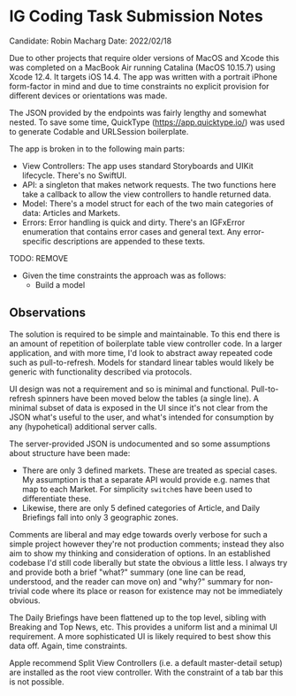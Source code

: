 #  IG Coding Task Submission Notes

Candidate: Robin Macharg
Date: 2022/02/18

Due to other projects that require older versions of MacOS and Xcode this was completed on a MacBook Air running Catalina (MacOS 10.15.7) using Xcode 12.4.  It targets iOS 14.4.  The app was written with a portrait iPhone form-factor in mind and due to time constraints no explicit provision for different devices or orientations was made.

The JSON provided by the endpoints was fairly lengthy and somewhat nested.  To save some time, QuickType (https://app.quicktype.io/) was used to generate Codable and URLSession boilerplate.

The app is broken in to the following main parts:
- View Controllers: The app uses standard Storyboards and UIKit lifecycle.  There's no SwiftUI.
- API: a singleton that makes network requests.  The two functions here take a callback to allow the view controllers to handle returned data.
- Model: There's a model struct for each of the two main categories of data: Articles and Markets.
- Errors: Error handling is quick and dirty.  There's an IGFxError enumeration that contains error cases and general text.  Any error-specific descriptions are appended to these texts.

TODO: REMOVE
- Given the time constraints the approach was as follows:
    - Build a model
    
## Observations

The solution is required to be simple and maintainable.  To this end there is an amount of repetition of boilerplate table view controller code.  In a larger application, and with more time, I'd look to abstract away repeated code such as pull-to-refresh.  Models for standard linear tables would likely be generic with functionality described via protocols.  

UI design was not a requirement and so is minimal and functional.  Pull-to-refresh spinners have been moved below the tables (a single line).  A minimal subset of data is exposed in the UI since it's not clear from the JSON what's useful to the user, and what's intended for consumption by any (hypohetical) additional server calls.

The server-provided JSON is undocumented and so some assumptions about structure have been made:
- There are only 3 defined markets.  These are treated as special cases.  My assumption is that a separate API would provide e.g. names that map to each Market.  For simplicity `switch`es have been used to differentiate these.
- Likewise, there are only 5 defined categories of Article, and Daily Briefings fall into only 3 geographic zones.

Comments are liberal and may edge towards overly verbose for such a simple project however they're not production comments; instead they also aim to show my thinking and consideration of options.  In an established codebase I'd still code liberally but state the obvious a little less. I always try and provide both a brief "what?" summary (one line can be read, understood, and the reader can move on) and "why?" summary for non-trivial code where its place or reason for existence may not be immediately obvious.  

The Daily Briefings have been flattened up to the top level, sibling with Breaking and Top News, etc.  This provides a uniform list and a minimal UI requirement.  A more sophisticated UI is likely required to best show this data off.  Again, time constraints.

Apple recommend Split View Controllers (i.e. a default master-detail setup) are installed as the root view controller.  With the constraint of a tab bar this is not possible.

